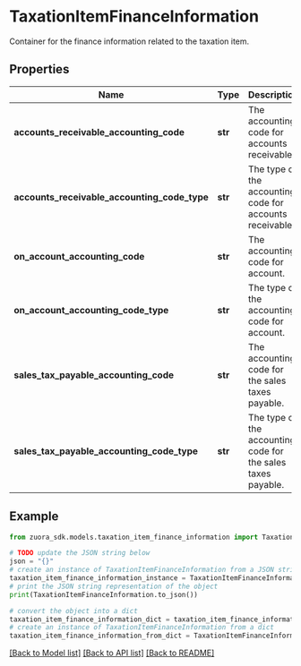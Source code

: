 # TaxationItemFinanceInformation

Container for the finance information related to the taxation item. 

## Properties

Name | Type | Description | Notes
------------ | ------------- | ------------- | -------------
**accounts_receivable_accounting_code** | **str** | The accounting code for accounts receivable.  | [optional] 
**accounts_receivable_accounting_code_type** | **str** | The type of the accounting code for accounts receivable.  | [optional] 
**on_account_accounting_code** | **str** | The accounting code for account.  | [optional] 
**on_account_accounting_code_type** | **str** | The type of the accounting code for account.  | [optional] 
**sales_tax_payable_accounting_code** | **str** | The accounting code for the sales taxes payable.  | [optional] 
**sales_tax_payable_accounting_code_type** | **str** | The type of the accounting code for the sales taxes payable.  | [optional] 

## Example

```python
from zuora_sdk.models.taxation_item_finance_information import TaxationItemFinanceInformation

# TODO update the JSON string below
json = "{}"
# create an instance of TaxationItemFinanceInformation from a JSON string
taxation_item_finance_information_instance = TaxationItemFinanceInformation.from_json(json)
# print the JSON string representation of the object
print(TaxationItemFinanceInformation.to_json())

# convert the object into a dict
taxation_item_finance_information_dict = taxation_item_finance_information_instance.to_dict()
# create an instance of TaxationItemFinanceInformation from a dict
taxation_item_finance_information_from_dict = TaxationItemFinanceInformation.from_dict(taxation_item_finance_information_dict)
```
[[Back to Model list]](../README.md#documentation-for-models) [[Back to API list]](../README.md#documentation-for-api-endpoints) [[Back to README]](../README.md)


